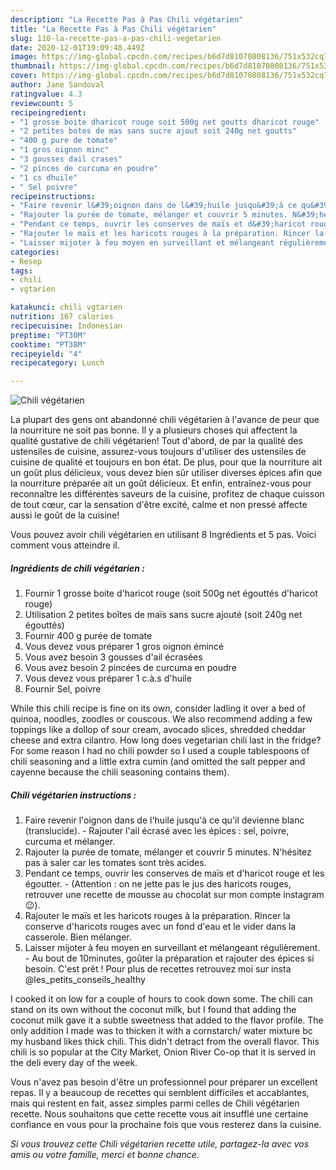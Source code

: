 ```yaml
---
description: "La Recette Pas à Pas Chili végétarien"
title: "La Recette Pas à Pas Chili végétarien"
slug: 110-la-recette-pas-a-pas-chili-vegetarien
date: 2020-12-01T19:09:48.449Z
image: https://img-global.cpcdn.com/recipes/b6d7d81070808136/751x532cq70/chili-vegetarien-photo-principale-de-la-recette.jpg
thumbnail: https://img-global.cpcdn.com/recipes/b6d7d81070808136/751x532cq70/chili-vegetarien-photo-principale-de-la-recette.jpg
cover: https://img-global.cpcdn.com/recipes/b6d7d81070808136/751x532cq70/chili-vegetarien-photo-principale-de-la-recette.jpg
author: Jane Sandoval
ratingvalue: 4.3
reviewcount: 5
recipeingredient:
- "1 grosse boite dharicot rouge soit 500g net goutts dharicot rouge"
- "2 petites botes de mas sans sucre ajout soit 240g net goutts"
- "400 g pure de tomate"
- "1 gros oignon minc"
- "3 gousses dail crases"
- "2 pinces de curcuma en poudre"
- "1 cs dhuile"
- " Sel poivre"
recipeinstructions:
- "Faire revenir l&#39;oignon dans de l&#39;huile jusqu&#39;à ce qu&#39;il devienne blanc (translucide). Rajouter l&#39;ail écrasé avec les épices : sel, poivre, curcuma et mélanger."
- "Rajouter la purée de tomate, mélanger et couvrir 5 minutes. N&#39;hésitez pas à saler car les tomates sont très acides."
- "Pendant ce temps, ouvrir les conserves de maïs et d&#39;haricot rouge et les égoutter. (Attention : on ne jette pas le jus des haricots rouges, retrouver une recette de mousse au chocolat sur mon compte instagram 😉)."
- "Rajouter le maïs et les haricots rouges à la préparation. Rincer la conserve d&#39;haricots rouges avec un fond d&#39;eau et le vider dans la casserole. Bien mélanger."
- "Laisser mijoter à feu moyen en surveillant et mélangeant régulièrement. Au bout de 10minutes, goûter la préparation et rajouter des épices si besoin. C&#39;est prêt ! Pour plus de recettes retrouvez moi sur insta @les_petits_conseils_healthy"
categories:
- Resep
tags:
- chili
- vgtarien

katakunci: chili vgtarien 
nutrition: 167 calories
recipecuisine: Indonesian
preptime: "PT30M"
cooktime: "PT38M"
recipeyield: "4"
recipecategory: Lunch

---
```



![Chili végétarien](https://img-global.cpcdn.com/recipes/b6d7d81070808136/751x532cq70/chili-vegetarien-photo-principale-de-la-recette.jpg)

La plupart des gens ont abandonné chili végétarien à l'avance de peur que la nourriture ne soit pas bonne. Il y a plusieurs choses qui affectent la qualité gustative de chili végétarien! Tout d'abord, de par la qualité des ustensiles de cuisine, assurez-vous toujours d'utiliser des ustensiles de cuisine de qualité et toujours en bon état. De plus, pour que la nourriture ait un goût plus délicieux, vous devez bien sûr utiliser diverses épices afin que la nourriture préparée ait un goût délicieux. Et enfin, entraînez-vous pour reconnaître les différentes saveurs de la cuisine, profitez de chaque cuisson de tout cœur, car la sensation d'être excité, calme et non pressé affecte aussi le goût de la cuisine!

<!--inarticleads1-->

Vous pouvez avoir chili végétarien en utilisant 8 Ingrédients et 5 pas. Voici comment vous atteindre il.

##### Ingrédients de chili végétarien :

1. Fournir 1 grosse boite d&#39;haricot rouge (soit 500g net égouttés d&#39;haricot rouge)
1. Utilisation 2 petites boîtes de maïs sans sucre ajouté (soit 240g net égouttés)
1. Fournir 400 g purée de tomate
1. Vous devez vous préparer 1 gros oignon émincé
1. Vous avez besoin 3 gousses d&#39;ail écrasées
1. Vous avez besoin 2 pincées de curcuma en poudre
1. Vous devez vous préparer 1 c.à.s d&#39;huile
1. Fournir  Sel, poivre


While this chili recipe is fine on its own, consider ladling it over a bed of quinoa, noodles, zoodles or couscous. We also recommend adding a few toppings like a dollop of sour cream, avocado slices, shredded cheddar cheese and extra cilantro. How long does vegetarian chili last in the fridge? For some reason I had no chili powder so I used a couple tablespoons of chili seasoning and a little extra cumin (and omitted the salt pepper and cayenne because the chili seasoning contains them). 

<!--inarticleads2-->

##### Chili végétarien instructions :

1. Faire revenir l&#39;oignon dans de l&#39;huile jusqu&#39;à ce qu&#39;il devienne blanc (translucide). - Rajouter l&#39;ail écrasé avec les épices : sel, poivre, curcuma et mélanger.
1. Rajouter la purée de tomate, mélanger et couvrir 5 minutes. N&#39;hésitez pas à saler car les tomates sont très acides.
1. Pendant ce temps, ouvrir les conserves de maïs et d&#39;haricot rouge et les égoutter. - (Attention : on ne jette pas le jus des haricots rouges, retrouver une recette de mousse au chocolat sur mon compte instagram 😉).
1. Rajouter le maïs et les haricots rouges à la préparation. Rincer la conserve d&#39;haricots rouges avec un fond d&#39;eau et le vider dans la casserole. Bien mélanger.
1. Laisser mijoter à feu moyen en surveillant et mélangeant régulièrement. - Au bout de 10minutes, goûter la préparation et rajouter des épices si besoin. C&#39;est prêt ! Pour plus de recettes retrouvez moi sur insta @les_petits_conseils_healthy


I cooked it on low for a couple of hours to cook down some. The chili can stand on its own without the coconut milk, but I found that adding the coconut milk gave it a subtle sweetness that added to the flavor profile. The only addition I made was to thicken it with a cornstarch/ water mixture bc my husband likes thick chili. This didn&#39;t detract from the overall flavor. This chili is so popular at the City Market, Onion River Co-op that it is served in the deli every day of the week. 

<!--inarticleads1-->

<p>
Vous n'avez pas besoin d'être un professionnel pour préparer un excellent repas. Il y a beaucoup de recettes qui semblent difficiles et accablantes, mais qui restent en fait, assez simples parmi celles de Chili végétarien recette. Nous souhaitons que cette recette vous ait insufflé une certaine confiance en vous pour la prochaine fois que vous resterez dans la cuisine.
</p>

<p>
<i>Si vous trouvez cette Chili végétarien recette utile, partagez-la avec vos amis ou votre famille, merci et bonne chance.</i>
</p>
